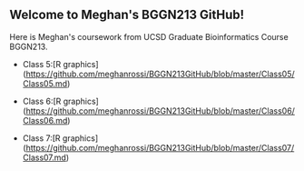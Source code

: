 ## Welcome to Meghan's BGGN213 GitHub!


Here is Meghan's coursework from UCSD Graduate Bioinformatics Course BGGN213. 

- Class 5:[R graphics]
(https://github.com/meghanrossi/BGGN213GitHub/blob/master/Class05/Class05.md)

- Class 6:[R graphics]
(https://github.com/meghanrossi/BGGN213GitHub/blob/master/Class06/Class06.md)

- Class 7:[R graphics]
(https://github.com/meghanrossi/BGGN213GitHub/blob/master/Class07/Class07.md)
